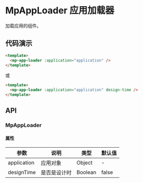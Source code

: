 # MpAppLoader 应用加载器

加载应用的组件。

## 代码演示

```html
<template>
  <mp-app-loader :application="application" />
</template>
```

或

```html
<template>
  <mp-app-loader :application="application" design-time />
</template>
```

## API

### MpAppLoader

#### 属性

| 参数        | 说明         | 类型    | 默认值 |
| ----------- | ------------ | ------- | ------ |
| application | 应用对象     | Object  | -      |
| designTime  | 是否是设计时 | Boolean | false  |
